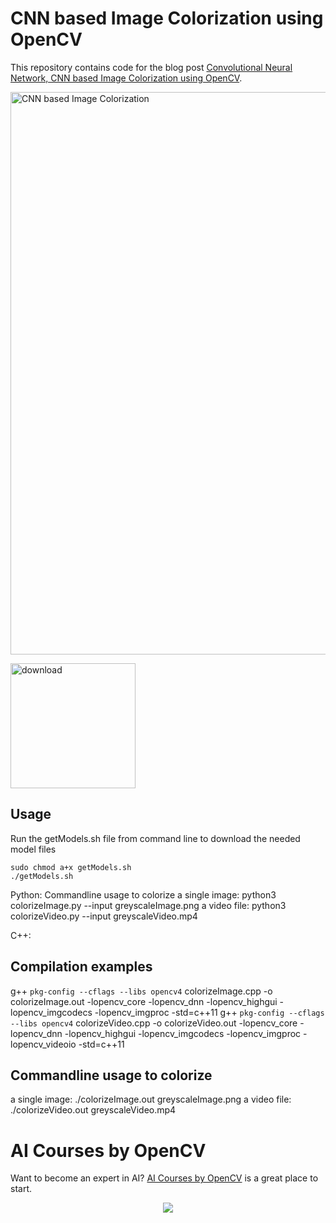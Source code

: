 # CNN based Image Colorization using OpenCV
This repository contains code for the blog post [Convolutional Neural Network, CNN based Image Colorization using OpenCV](https://learnopencv.com/convolutional-neural-network-based-image-colorization-using-opencv/).

<img src="https://learnopencv.com/wp-content/uploads/2018/07/colorization-example-1024x414.png" alt="CNN based Image Colorization" width="900">

[<img src="https://learnopencv.com/wp-content/uploads/2022/07/download-button-e1657285155454.png" alt="download" width="200">](https://www.dropbox.com/scl/fo/oy70bb6ntgikapcczq487/h?dl=1&rlkey=suwfba3j7c52u37aqq7dfvw7i)

## Usage

Run the getModels.sh file from command line to download the needed model files

	sudo chmod a+x getModels.sh
	./getModels.sh

Python:
Commandline usage to colorize 
a single image:
	python3 colorizeImage.py --input greyscaleImage.png
a video file:
	python3 colorizeVideo.py --input greyscaleVideo.mp4


C++:

## Compilation examples
g++ `pkg-config --cflags --libs opencv4` colorizeImage.cpp -o colorizeImage.out -lopencv_core -lopencv_dnn -lopencv_highgui -lopencv_imgcodecs -lopencv_imgproc -std=c++11 
g++ `pkg-config --cflags --libs opencv4` colorizeVideo.cpp -o colorizeVideo.out -lopencv_core -lopencv_dnn -lopencv_highgui -lopencv_imgcodecs -lopencv_imgproc -lopencv_videoio -std=c++11 


## Commandline usage to colorize 
a single image:
	./colorizeImage.out greyscaleImage.png
a video file:
	./colorizeVideo.out greyscaleVideo.mp4


# AI Courses by OpenCV

Want to become an expert in AI? [AI Courses by OpenCV](https://opencv.org/courses/) is a great place to start. 

<a href="https://opencv.org/courses/">
<p align="center"> 
<img src="https://learnopencv.com/wp-content/uploads/2023/01/AI-Courses-By-OpenCV-Github.png">
</p>
</a>
